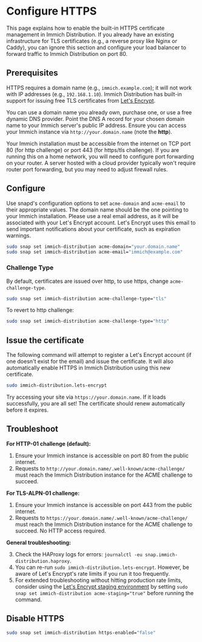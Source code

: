 # Configure HTTPS

This page explains how to enable the built-in HTTPS certificate management in Immich Distribution. If you already have an existing infrastructure for TLS certificates (e.g., a reverse proxy like Nginx or Caddy), you can ignore this section and configure your load balancer to forward traffic to Immich Distribution on port 80.

## Prerequisites

HTTPS requires a domain name (e.g., `immich.example.com`); it will not work with IP addresses (e.g., `192.168.1.10`). Immich Distribution has built-in support for issuing free TLS certificates from [Let's Encrypt](https://letsencrypt.org/).

You can use a domain name you already own, purchase one, or use a free dynamic DNS provider. Point the DNS A record for your chosen domain name to your Immich server's public IP address. Ensure you can access your Immich instance via `http://your.domain.name` (note the **http**).

Your Immich installation must be accessible from the internet on TCP port 80 (for http challenge) or port 443 (for https/tls challenge). If you are running this on a home network, you will need to configure port forwarding on your router. A server hosted with a cloud provider typically won't require router port forwarding, but you may need to adjust firewall rules.

## Configure

Use snapd's configuration options to set `acme-domain` and `acme-email` to their appropriate values. The domain name should be the one pointing to your Immich installation. Please use a real email address, as it will be associated with your Let's Encrypt account. Let's Encrypt uses this email to send important notifications about your certificate, such as expiration warnings.

```sh 
sudo snap set immich-distribution acme-domain="your.domain.name"
sudo snap set immich-distribution acme-email="immich@example.com"
```

### Challenge Type

By default, certificates are issued over http, to use https, change `acme-challenge-type`.

```sh
sudo snap set immich-distribution acme-challenge-type="tls"
```

To revert to http challenge:

```sh
sudo snap set immich-distribution acme-challenge-type="http"
```

## Issue the certificate

The following command will attempt to register a Let's Encrypt account (if one doesn't exist for the email) and issue the certificate. It will also automatically enable HTTPS in Immich Distribution using this new certificate.

```sh
sudo immich-distribution.lets-encrypt
```

Try accessing your site via `https://your.domain.name`. If it loads successfully, you are all set! The certificate should renew automatically before it expires.

## Troubleshoot

**For HTTP-01 challenge (default):**

1. Ensure your Immich instance is accessible on port 80 from the public internet.
2. Requests to `http://your.domain.name/.well-known/acme-challenge/` must reach the Immich Distribution instance for the ACME challenge to succeed.

**For TLS-ALPN-01 challenge:**

1. Ensure your Immich instance is accessible on port 443 from the public internet.
2. Requests to `https://your.domain.name/.well-known/acme-challenge/` must reach the Immich Distribution instance for the ACME challenge to succeed. No HTTP access required.

**General troubleshooting:**

3. Check the HAProxy logs for errors: `journalctl -eu snap.immich-distribution.haproxy`.
4. You can re-run `sudo immich-distribution.lets-encrypt`. However, be aware of Let's Encrypt's rate limits if you run it too frequently.
5. For extended troubleshooting without hitting production rate limits, consider using the [Let's Encrypt staging environment](https://letsencrypt.org/docs/staging-environment/) by setting `sudo snap set immich-distribution acme-staging="true"` before running the command.

## Disable HTTPS

```sh
sudo snap set immich-distribution https-enabled="false"
```
